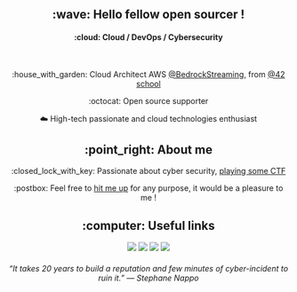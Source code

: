 <h2 align=center>:wave: Hello fellow open sourcer !</h2>
<h4 align=center>:cloud: Cloud / DevOps / Cybersecurity</h4>

<br>

<div align=center>
	<p>:house_with_garden: Cloud Architect AWS <a href="https://keyrus.com/">@BedrockStreaming</a>, from <a href="https://42.fr/">@42 school</a></p>
	<p>:octocat: Open source supporter</p>
	<p>☁️ High-tech passionate and cloud technologies enthusiast</p>
</div>

<h2 align=center>
	:point_right: About me
</h2>

<div align=center>
	<p>:closed_lock_with_key: Passionate about cyber security, <a href="https://www.root-me.org/wowz">playing some CTF</a></p>
	<p>:postbox: Feel free to <a href="mailto:github@kema.dev" >hit me up</a> for any purpose, it would be a pleasure to me !</p>
</div>

<h2 align=center>
	:computer: Useful links
</h2>

<p align=center>
	<a href="mailto:github@kema.dev"><img src="https://img.shields.io/badge/mail-github%40kema.dev-blue"></a>
	<a href="https://www.kemadev.fr/"><img src="https://img.shields.io/website?down_color=lightgrey&down_message=offline&up_color=blue&up_message=kemadev.fr&url=https%3A%2F%2Fwww.kemadev.fr/"></a>
	<a href="https://www.kemadev.fr/en/resume"><img src="https://img.shields.io/badge/resume-pdf-blue"></a>
	<a href="https://www.linkedin.com/in/jeremy-jourdan-kemadev/"><img src="https://img.shields.io/badge/LinkedIn-profile-blue"></a>
</p>

<h6 align=center>
	“It takes 20 years to build a reputation and few minutes of cyber-incident to ruin it.” ― Stephane Nappo
</h6>
